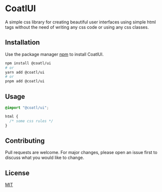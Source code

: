 # CoatlUI

A simple css library for creating beautiful user interfaces using simple html tags without the need of writing any css code or using any css classes.

## Installation

Use the package manager [npm](https://www.npmjs.com/) to install CoatlUI.

```bash
npm install @coatl/ui
# or
yarn add @coatl/ui
# or
pnpm add @coatl/ui
```

## Usage

```css
@import "@coatl/ui";

html {
  /* some css rules */
}
```

## Contributing

Pull requests are welcome. For major changes, please open an issue first to discuss what you would like to change.

## License

[MIT](https://choosealicense.com/licenses/mit/)


